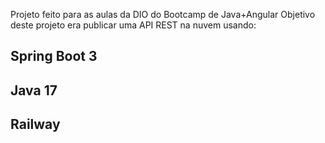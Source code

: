 Projeto feito para as aulas da DIO do Bootcamp de Java+Angular
Objetivo deste projeto era publicar uma API REST na nuvem usando:
## Spring Boot 3
## Java 17
## Railway
